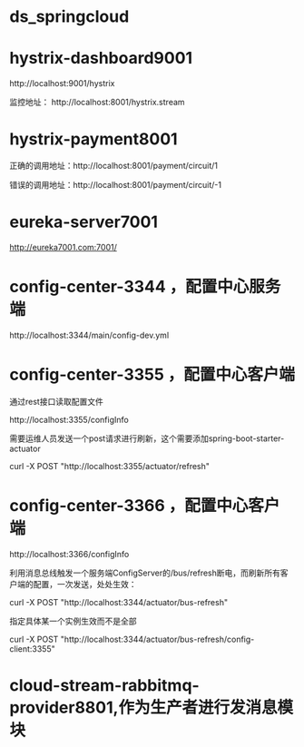 # ds_springcloud
 
# hystrix-dashboard9001
http://localhost:9001/hystrix

监控地址： http://localhost:8001/hystrix.stream

# hystrix-payment8001
正确的调用地址：http://localhost:8001/payment/circuit/1

错误的调用地址：http://localhost:8001/payment/circuit/-1

# eureka-server7001
http://eureka7001.com:7001/

# config-center-3344 ，配置中心服务端
http://localhost:3344/main/config-dev.yml
# config-center-3355 ，配置中心客户端
通过rest接口读取配置文件

http://localhost:3355/configInfo

需要运维人员发送一个post请求进行刷新，这个需要添加spring-boot-starter-actuator

curl -X POST "http://localhost:3355/actuator/refresh"
# config-center-3366 ，配置中心客户端
http://localhost:3366/configInfo

利用消息总线触发一个服务端ConfigServer的/bus/refresh断电，而刷新所有客户端的配置，一次发送，处处生效：

curl -X POST "http://localhost:3344/actuator/bus-refresh"

指定具体某一个实例生效而不是全部

curl -X POST "http://localhost:3344/actuator/bus-refresh/config-client:3355"

# cloud-stream-rabbitmq-provider8801,作为生产者进行发消息模块
